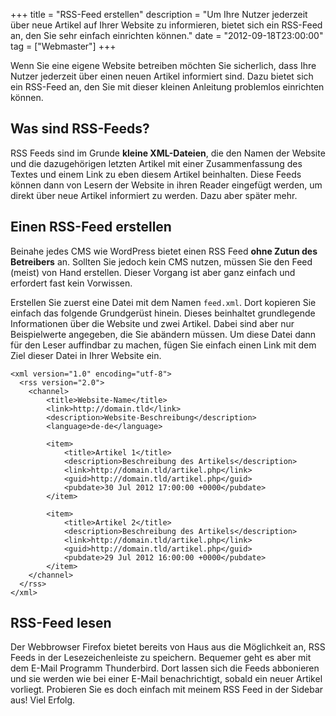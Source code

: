 +++
title       = "RSS-Feed erstellen"
description = "Um Ihre Nutzer jederzeit über neue Artikel auf Ihrer Website zu informieren, bietet sich ein RSS-Feed an, den Sie sehr einfach einrichten können."
date        = "2012-09-18T23:00:00"
tag         = ["Webmaster"]
+++

Wenn Sie eine eigene Website betreiben möchten Sie sicherlich, dass Ihre Nutzer jederzeit über einen neuen Artikel informiert sind. Dazu bietet sich ein RSS-Feed an, den Sie mit dieser kleinen Anleitung problemlos einrichten können.

<!--more-->

## Was sind RSS-Feeds?
RSS Feeds sind im Grunde **kleine XML-Dateien**, die den Namen der Website und die dazugehörigen letzten Artikel mit einer Zusammenfassung des Textes und einem Link zu eben diesem Artikel beinhalten. Diese Feeds können dann von Lesern der Website in ihren Reader eingefügt werden, um direkt über neue Artikel informiert zu werden. Dazu aber später mehr.

## Einen RSS-Feed erstellen
Beinahe jedes CMS wie WordPress bietet einen RSS Feed **ohne Zutun des Betreibers** an. Sollten Sie jedoch kein CMS nutzen, müssen Sie den Feed (meist) von Hand erstellen. Dieser Vorgang ist aber ganz einfach und erfordert fast kein Vorwissen.

Erstellen Sie zuerst eine Datei mit dem Namen `feed.xml`. Dort kopieren Sie einfach das folgende Grundgerüst hinein. Dieses beinhaltet grundlegende Informationen über die Website und zwei Artikel. Dabei sind aber nur Beispielwerte angegeben, die Sie abändern müssen. Um diese Datei dann für den Leser auffindbar zu machen, fügen Sie einfach einen Link mit dem Ziel dieser Datei in Ihrer Website ein.
```markup
<xml version="1.0" encoding="utf-8">
  <rss version="2.0">
    <channel>
        <title>Website-Name</title>
        <link>http://domain.tld</link>
        <description>Website-Beschreibung</description>
        <language>de-de</language>
 
        <item>
            <title>Artikel 1</title>
            <description>Beschreibung des Artikels</description>
            <link>http://domain.tld/artikel.php</link>
            <guid>http://domain.tld/artikel.php</guid>
            <pubdate>30 Jul 2012 17:00:00 +0000</pubdate>
        </item>
 
        <item>
            <title>Artikel 2</title>
            <description>Beschreibung des Artikels</description>
            <link>http://domain.tld/artikel.php</link>
            <guid>http://domain.tld/artikel.php</guid>
            <pubdate>29 Jul 2012 16:00:00 +0000</pubdate>
        </item>
    </channel>
  </rss>
</xml>
```

## RSS-Feed lesen
Der Webbrowser Firefox bietet bereits von Haus aus die Möglichkeit an, RSS Feeds in der Lesezeichenleiste zu speichern. Bequemer geht es aber mit dem E-Mail Programm Thunderbird. Dort lassen sich die Feeds abbonieren und sie werden wie bei einer E-Mail benachrichtigt, sobald ein neuer Artikel vorliegt.
Probieren Sie es doch einfach mit meinem RSS Feed in der Sidebar aus! Viel Erfolg.